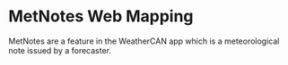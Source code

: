 # MetNotes Web Mapping
MetNotes are a feature in the WeatherCAN app which is a meteorological note issued by a forecaster. 
